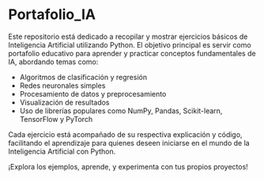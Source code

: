 # Portafolio_IA


Este repositorio está dedicado a recopilar y mostrar ejercicios básicos de Inteligencia Artificial utilizando Python. El objetivo principal es servir como portafolio educativo para aprender y practicar conceptos fundamentales de IA, abordando temas como:

- Algoritmos de clasificación y regresión
- Redes neuronales simples
- Procesamiento de datos y preprocesamiento
- Visualización de resultados
- Uso de librerías populares como NumPy, Pandas, Scikit-learn, TensorFlow y PyTorch

Cada ejercicio está acompañado de su respectiva explicación y código, facilitando el aprendizaje para quienes deseen iniciarse en el mundo de la Inteligencia Artificial con Python.

¡Explora los ejemplos, aprende, y experimenta con tus propios proyectos!
